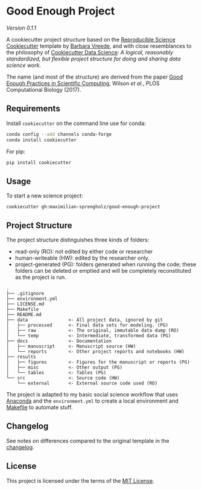 # Good Enough Project

_Version 0.1.1_

A cookiecutter project structure based on the [Reproducible Science Cookiecutter](https://github.com/bvreede/good-enough-project) template by [Barbara Vreede](https://github.com/bvreede), and with close resemblances to the philosophy of [Cookiecutter Data Science](https://github.com/drivendata/cookiecutter-data-science): *A logical, reasonably standardized, but flexible project structure for doing and sharing data science work.*

The name (and most of the structure) are derived from the paper [Good Enough Practices in Scientific Computing](https://doi.org/10.1371/journal.pcbi.1005510), Wilson _et al._, PLOS Computational Biology (2017).

## Requirements

Install `cookiecutter` on the command line use for conda:

```bash
conda config --add channels conda-forge
conda install cookiecutter
```
For pip:

```bash
pip install cookiecutter
```

## Usage

To start a new science project:

`cookiecutter gh:maximilian-sprengholz/good-enough-project`

## Project Structure

The project structure distinguishes three kinds of folders:
- read-only (RO): not edited by either code or researcher
- human-writeable (HW): edited by the researcher only.
- project-generated (PG): folders generated when running the code; these folders can be deleted or emptied and will be completely reconstituted as the project is run.


```
.
├── .gitignore
├── environment.yml
├── LICENSE.md
├── Makefile
├── README.md
├── data               <- All project data, ignored by git
│   ├── processed      <- Final data sets for modeling. (PG)
│   ├── raw            <- The original, immutable data dump (RO)
│   └── temp           <- Intermediate, transformed data (PG)
├── docs               <- Documentation
│   ├── manuscript     <- Manuscript source (HW)
│   └── reports        <- Other project reports and notebooks (HW)
├── results
│   ├── figures        <- Figures for the manuscript or reports (PG)
│   ├── misc           <- Other output (PG)
│   └── tables         <- Tables (PG)
└── src                <- Source code (HW)
    └── external       <- External source code used (RO)

```

The project is adapted to my basic social science workflow that uses [Anaconda](https://www.anaconda.com/products/individual) and the `environment.yml` to create a local environment and [Makefile](https://www.gnu.org/software/make/) to automate stuff.

## Changelog

See notes on differences compared to the original template in the [changelog](/CHANGELOG.md).

## License

This project is licensed under the terms of the [MIT License](/LICENSE.md).
